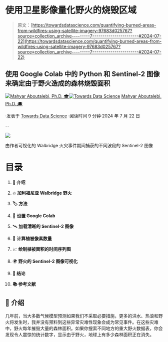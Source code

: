 # 使用卫星影像量化野火的烧毁区域

> 原文：[https://towardsdatascience.com/quantifying-burned-areas-from-wildfires-using-satellite-imagery-97683d025767?source=collection_archive---------7-----------------------#2024-07-22](https://towardsdatascience.com/quantifying-burned-areas-from-wildfires-using-satellite-imagery-97683d025767?source=collection_archive---------7-----------------------#2024-07-22)

## 使用 Google Colab 中的 Python 和 Sentinel-2 图像来确定由于野火造成的森林烧毁面积

[](https://medium.com/@mahyar.aboutalebi?source=post_page---byline--97683d025767--------------------------------)[![Mahyar Aboutalebi, Ph.D. 🎓](../Images/83d62352800f8a2932db8a07997c8059.png)](https://medium.com/@mahyar.aboutalebi?source=post_page---byline--97683d025767--------------------------------)[](https://towardsdatascience.com/?source=post_page---byline--97683d025767--------------------------------)[![Towards Data Science](../Images/a6ff2676ffcc0c7aad8aaf1d79379785.png)](https://towardsdatascience.com/?source=post_page---byline--97683d025767--------------------------------) [Mahyar Aboutalebi, Ph.D. 🎓](https://medium.com/@mahyar.aboutalebi?source=post_page---byline--97683d025767--------------------------------)

·发表于 [Towards Data Science](https://towardsdatascience.com/?source=post_page---byline--97683d025767--------------------------------) ·阅读时间 9 分钟·2024 年 7 月 22 日

--

![](../Images/dbb9a62f379d82bc1f6f7a89e3a47dc5.png)

由作者可视化的 Walbridge 火灾事件期间捕获的不同波段的 Sentinel-2 图像

# 目录

1.  **🌟 介绍**

1.  🔥 **加利福尼亚 Walbridge 野火**

1.  **🏷️ 方法**

1.  🚀 **设置 Google Colab**

1.  🛰️ **加载清晰的 Sentinel-2 图像**

1.  🔢 **计算植被像素数量**

1.  📈 **绘制植被面积的时间序列图**

1.  🌍 **野火的 Sentinel-2 图像可视化**

1.  **📄 结论**

1.  **📚 参考文献**

## **🌟 介绍**

几年前，当大多数气候模型预测如果我们不采取必要措施，更多的洪水、热浪和野火将发生时，我并没有预料到这些异常灾难性现象会成为常见事件。在这些灾难中，野火每年摧毁大量的森林面积。如果你搜索不同地方的重大野火数据表，你会发现令人震惊的统计数字，显示由于野火，地球上有多少森林面积正在消失。
